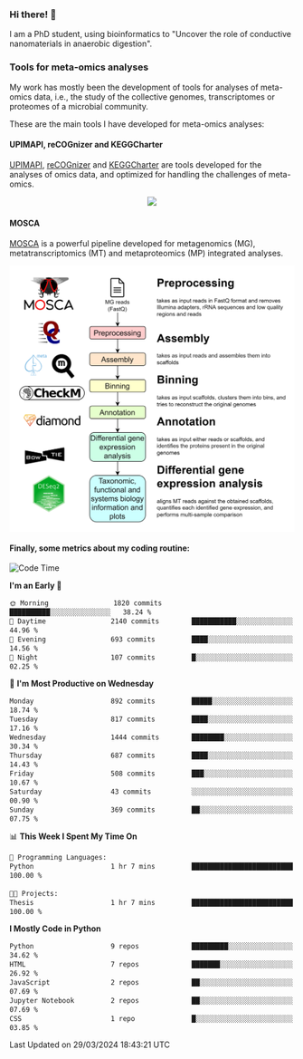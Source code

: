 ### Hi there! 👋

I am a PhD student, using bioinformatics to "Uncover the role of conductive nanomaterials in anaerobic digestion".

### Tools for meta-omics analyses

My work has mostly been the development of tools for analyses of meta-omics data, i.e., the study of the collective genomes, transcriptomes or proteomes of a microbial community.

These are the main tools I have developed for meta-omics analyses:

#### UPIMAPI, reCOGnizer and KEGGCharter

[UPIMAPI](https://github.com/iquasere/UPIMAPI), [reCOGnizer](https://github.com/iquasere/reCOGnizer) and [KEGGCharter](https://github.com/iquasere/KEGGCharter) are tools developed for the analyses of omics data, and optimized for handling the challenges of meta-omics.

<p align="center">
    <img src="assets/annotation_paper.png">
</p>

#### MOSCA

[MOSCA](https://github.com/iquasere/MOSCA) is a powerful pipeline developed for metagenomics (MG), metatranscriptomics (MT) and metaproteomics (MP) integrated analyses.

<p align="center">
    <img src="assets/mosca_workflow.png" align="center" width="700">
</p>


#### Finally, some metrics about my coding routine:

<!--START_SECTION:waka-->
![Code Time](http://img.shields.io/badge/Code%20Time-820%20hrs%208%20mins-blue)

**I'm an Early 🐤** 

```text
🌞 Morning                1820 commits        ██████████░░░░░░░░░░░░░░░   38.24 % 
🌆 Daytime                2140 commits        ███████████░░░░░░░░░░░░░░   44.96 % 
🌃 Evening                693 commits         ████░░░░░░░░░░░░░░░░░░░░░   14.56 % 
🌙 Night                  107 commits         █░░░░░░░░░░░░░░░░░░░░░░░░   02.25 % 
```
📅 **I'm Most Productive on Wednesday** 

```text
Monday                   892 commits         █████░░░░░░░░░░░░░░░░░░░░   18.74 % 
Tuesday                  817 commits         ████░░░░░░░░░░░░░░░░░░░░░   17.16 % 
Wednesday                1444 commits        ████████░░░░░░░░░░░░░░░░░   30.34 % 
Thursday                 687 commits         ████░░░░░░░░░░░░░░░░░░░░░   14.43 % 
Friday                   508 commits         ███░░░░░░░░░░░░░░░░░░░░░░   10.67 % 
Saturday                 43 commits          ░░░░░░░░░░░░░░░░░░░░░░░░░   00.90 % 
Sunday                   369 commits         ██░░░░░░░░░░░░░░░░░░░░░░░   07.75 % 
```


📊 **This Week I Spent My Time On** 

```text
💬 Programming Languages: 
Python                   1 hr 7 mins         █████████████████████████   100.00 % 

🐱‍💻 Projects: 
Thesis                   1 hr 7 mins         █████████████████████████   100.00 % 
```

**I Mostly Code in Python** 

```text
Python                   9 repos             █████████░░░░░░░░░░░░░░░░   34.62 % 
HTML                     7 repos             ███████░░░░░░░░░░░░░░░░░░   26.92 % 
JavaScript               2 repos             ██░░░░░░░░░░░░░░░░░░░░░░░   07.69 % 
Jupyter Notebook         2 repos             ██░░░░░░░░░░░░░░░░░░░░░░░   07.69 % 
CSS                      1 repo              █░░░░░░░░░░░░░░░░░░░░░░░░   03.85 % 
```




 Last Updated on 29/03/2024 18:43:21 UTC
<!--END_SECTION:waka-->
